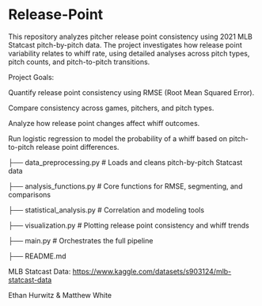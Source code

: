 # Release-Point
This repository analyzes pitcher release point consistency using 2021 MLB Statcast pitch-by-pitch data. The project investigates how release point variability relates to whiff rate, using detailed analyses across pitch types, pitch counts, and pitch-to-pitch transitions.

Project Goals: 

Quantify release point consistency using RMSE (Root Mean Squared Error).

Compare consistency across games, pitchers, and pitch types.

Analyze how release point changes affect whiff outcomes.

Run logistic regression to model the probability of a whiff based on pitch-to-pitch release point differences.

├── data_preprocessing.py         # Loads and cleans pitch-by-pitch Statcast data

├── analysis_functions.py         # Core functions for RMSE, segmenting, and comparisons

├── statistical_analysis.py       # Correlation and modeling tools

├── visualization.py              # Plotting release point consistency and whiff trends

├── main.py                       # Orchestrates the full pipeline

├── README.md

MLB Statcast Data: https://www.kaggle.com/datasets/s903124/mlb-statcast-data

Ethan Hurwitz & Matthew White
